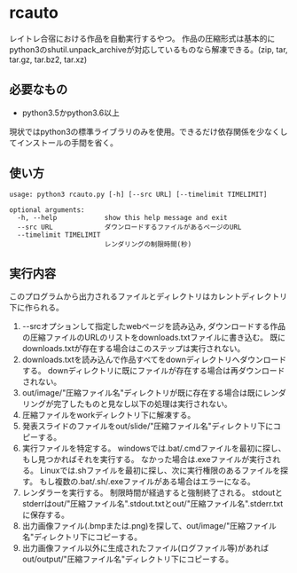 # rcauto
レイトレ合宿における作品を自動実行するやつ。
作品の圧縮形式は基本的にpython3のshutil.unpack_archiveが対応しているものなら解凍できる。(zip, tar, tar.gz, tar.bz2, tar.xz)

## 必要なもの
* python3.5かpython3.6以上

現状ではpython3の標準ライブラリのみを使用。できるだけ依存関係を少なくしてインストールの手間を省く。

## 使い方
```
usage: python3 rcauto.py [-h] [--src URL] [--timelimit TIMELIMIT]

optional arguments:
  -h, --help            show this help message and exit
  --src URL             ダウンロードするファイルがあるページのURL
  --timelimit TIMELIMIT
                        レンダリングの制限時間(秒)
```

## 実行内容
このプログラムから出力されるファイルとディレクトリはカレントディレクトリ下に作られる。
1. --srcオプションして指定したwebページを読み込み, ダウンロードする作品の圧縮ファイルのURLのリストをdownloads.txtファイルに書き込む。
既にdownloads.txtが存在する場合はこのステップは実行されない。
1. downloads.txtを読み込んで作品すべてをdownディレクトリへダウンロードする。
downディレクトリに既にファイルが存在する場合は再ダウンロードされない。
1. out/image/"圧縮ファイル名"ディレクトリが既に存在する場合は既にレンダリングが完了したものと見なし以下の処理は実行されない。
1. 圧縮ファイルをworkディレクトリ下に解凍する。
1. 発表スライドのファイルをout/slide/"圧縮ファイル名"ディレクトリ下にコピーする。
1. 実行ファイルを特定する。
windowsでは.bat/.cmdファイルを最初に探し、もし見つかればそれを実行する。
なかった場合は.exeファイルが実行される。
Linuxでは.shファイルを最初に探し、次に実行権限のあるファイルを探す。
もし複数の.bat/.sh/.exeファイルがある場合はエラーになる。
1. レンダラーを実行する。
制限時間が経過すると強制終了される。
stdoutとstderrはout/"圧縮ファイル名".stdout.txtとout/"圧縮ファイル名".stderr.txtに保存する。
1. 出力画像ファイル(.bmpまたは.png)を探して、out/image/"圧縮ファイル名"ディレクトリ下にコピーする。
1. 出力画像ファイル以外に生成されたファイル(ログファイル等)があればout/output/"圧縮ファイル名"ディレクトリ下にコピーする。
